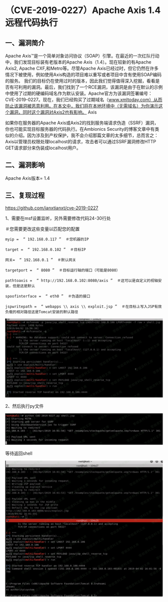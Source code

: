 # （CVE-2019-0227）Apache Axis 1.4远程代码执行

## 一、漏洞简介

Apache Axis™是一个简单对象访问协议（SOAP）引擎。在最近的一次红队行动中，我们发现目标装有老版本的Apache Axis（1.4）。现在较新的有Apache Axis2, Apache CXF,和Metro等。尽管Apache Axis已经过时，但它仍然在许多情况下被使用，例如使用Axis构造的项目难以重写或者项目中含有使用SOAP编码的服务。
我们的目标仍在使用过时的版本，因此我们觉得值得深入挖掘，看看是否有可利用的漏洞。最后，我们找到了一个RCE漏洞，该漏洞是由于在默认的示例中使用了过期的硬编码域名作为默认安装。Apache官方为该漏洞签署编号：CVE-2019-0227。现在，我们已经购买了过期域名（www.xmltoday.com）从而防止该漏洞被恶意利用。在本文中，我们将在本地环境中（无需域名）为你演示这个漏洞，同时这个漏洞对Axis2也有影响。
Axis

如果你在服务器的Apache Axis或Axis2的找到服务端请求伪造（SSRF）漏洞，你也可能实现目标服务器的代码执行。在Ambionics Security的博客文章中有类似的介绍。因为涉及到产权保护，我不会介绍那篇文章的太多细节，总而言之：Axis以管理员权限处理localhost的请求，攻击者可以通过SSRF漏洞修改HTTP GET请求部分来伪装成localhost用户。

## 二、漏洞影响

Apache Axis版本= 1.4

## 三、复现过程

https://github.com/ianxtianxt/cve-2019-0227

1、需要在msf设置监听，另外需要修改代码24-30行处

＃您需要更改这些变量以匹配您的配置

```
myip =  “ 192.168.0.117 ”  ＃您机器的IP
                        
target =  “ 192.168.0.102 ”  ＃目标IP
                        
网关=  “ 192.168.0.1 ”  ＃默认网关
                        
targetport =  “ 8080 ”  ＃目标运行轴的端口（可能是8080）
                        
pathtoaxis =  “ http://192.168.0.102:8080/axis ”  ＃这可以是自定义的视轴安装，但是这是默认
                        
spoofinterface =  “ eth0 ”  ＃伪造的接口
                        
jspwritepath =  “ webapps \\ axis \\ exploit.jsp ”  ＃在目标上写入JSP有效负载的相对路径这是Tomcat安装的默认路径
```

![image](images/img1.png)

2、然后执行py文件

![image](images/img2.png)

等待返回shell

![image](images/img3.png)
